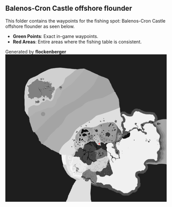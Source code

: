 ## Balenos-Cron Castle offshore flounder
This folder contains the waypoints for the fishing spot: Balenos-Cron Castle offshore flounder as seen below.

- **Green Points**: Exact in-game waypoints.
- **Red Areas**: Entire areas where the fishing table is consistent.

Generated by **flockenberger**
![by_flockenberger](./Preview.png)